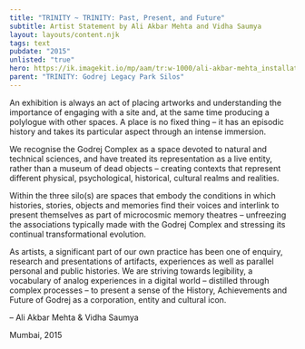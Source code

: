 ```yaml
---
title: "TRINITY ~ TRINITY: Past, Present, and Future"
subtitle: Artist Statement by Ali Akbar Mehta and Vidha Saumya
layout: layouts/content.njk
tags: text
pubdate: "2015"
unlisted: "true"
hero: https://ik.imagekit.io/mp/aam/tr:w-1000/ali-akbar-mehta_installation-view_-ext-01_trinity-godrej_2015.jpg
parent: "TRINITY: Godrej Legacy Park Silos"
---
```

An exhibition is always an act of placing artworks and understanding the
importance of engaging with a site and, at the same time producing a polylogue
with other spaces. A place is no fixed thing – it has an episodic history and
takes its particular aspect through an intense immersion.

We recognise the Godrej Complex as a space devoted to natural and technical sciences, and have treated its representation as a live entity, rather than a museum of dead objects – creating contexts that represent different physical, psychological, historical, cultural realms and realities.

Within the three silo(s) are spaces that embody the conditions in which histories, stories, objects and memories find their voices and interlink to present themselves as part of microcosmic memory theatres – unfreezing the associations typically made with the Godrej Complex and stressing its continual transformational evolution.

As artists, a significant part of our own practice has been one of enquiry, research and presentations of artifacts, experiences as well as parallel personal and public histories. We are striving towards legibility, a vocabulary of analog experiences in a digital world – distilled through complex processes – to present a sense of the History, Achievements and Future of Godrej as a corporation, entity and cultural icon.


– Ali Akbar Mehta & Vidha Saumya

Mumbai, 2015
